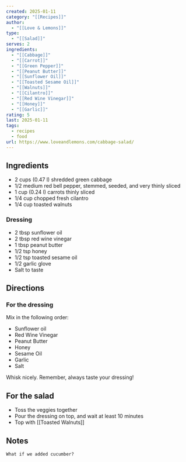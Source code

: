 ```yaml
---
created: 2025-01-11
category: "[[Recipes]]"
author:
  - "[[Love & Lemons]]"
type:
  - "[[Salad]]"
serves: 2
ingredients:
  - "[[Cabbage]]"
  - "[[Carrot]]"
  - "[[Green Pepper]]"
  - "[[Peanut Butter]]"
  - "[[Sunflower Oil]]"
  - "[[Toasted Sesame Oil]]"
  - "[[Walnuts]]"
  - "[[Cilantro]]"
  - "[[Red Wine Vinegar]]"
  - "[[Honey]]"
  - "[[Garlic]]"
rating: 5
last: 2025-01-11
tags:
  - recipes
  - food
url: https://www.loveandlemons.com/cabbage-salad/
---
```

## Ingredients

- 2 cups (0.47 l) shredded green cabbage
- 1/2 medium red bell pepper, stemmed, seeded, and very thinly sliced
- 1 cup (0.24 l) carrots thinly sliced
- 1/4 cup chopped fresh cilantro
- 1/4 cup toasted walnuts

### Dressing

- 2 tbsp sunflower oil
- 2 tbsp red wine vinegar
- 1 tbsp peanut butter
- 1/2 tsp honey
- 1/2 tsp toasted sesame oil
- 1/2 garlic glove
- Salt to taste

## Directions

### For the dressing

Mix in the following order:
- Sunflower oil
- Red Wine Vinegar
- Peanut Butter
- Honey
- Sesame Oil
- Garlic
- Salt

Whisk nicely. Remember, always taste your dressing!

## For the salad

- Toss the veggies together
- Pour the dressing on top, and wait at least 10 minutes
- Top with [[Toasted Walnuts]]
## Notes

```ad-question
What if we added cucumber?
```